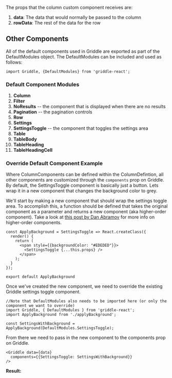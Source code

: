 The props that the column custom component receives are:

1. **data**: The data that would normally be passed to the column
1. **rowData**: The rest of the data for the row

## Other Components ##

All of the default components used in Griddle are exported as part of the DefaultModules object. The
DefaultModules can be included and used as follows:

```
import Griddle, {DefaultModules} from 'griddle-react';
```

### Default Component Modules  ###

1. **Column**
1. **Filter**
1. **NoResults** -- the component that is displayed when there are no results
1. **Pagination** -- the pagination controls
1. **Row**
1. **Settings**
1. **SettingsToggle** -- the component that toggles the settings area
1. **Table**
1. **TableBody**
1. **TableHeading**
1. **TableHeadingCell**

### Override Default Component Example ###

Where ColumnComponents can be defined within the ColumnDefintion, all other components are customized through the `components` prop on Griddle.
By default, the SettingsToggle component is basically just a button. Lets
wrap it in a new component that changes the background color to grey.

We'll start by making a new component that should wrap the settings toggle area. To accomplish this,
a function should be defined that takes the original component as a parameter and returns a new component (aka higher-order component).
Take a look at [this post by
Dan Abramov](https://medium.com/@dan_abramov/mixins-are-dead-long-live-higher-order-components-94a0d2f9e750#.luf3xr7x0)
for more info on higher-order components.

```
const ApplyBackground = SettingsToggle => React.createClass({
  render() {
    return (
      <span style={{backgroundColor: "#EDEDED"}}>
        <SettingsToggle {...this.props} />
      </span>
    );
  }
});

export default ApplyBackground
```

Once we've created the new component, we need to override the existing Griddle settings toggle component.

```
//Note that DefaultModules also needs to be imported here (or only the component we want to override)
import Griddle, { DefaultModules } from 'griddle-react';
import ApplyBackground from './applyBackground';

const SettingsWithBackground = ApplyBackground(DefaultModules.SettingsToggle);
```

From there we need to pass in the new component to the components prop on Griddle.

```
<Griddle data={data}
  components={{SettingsToggle: SettingsWithBackground}}
/>
```

**Result:**
